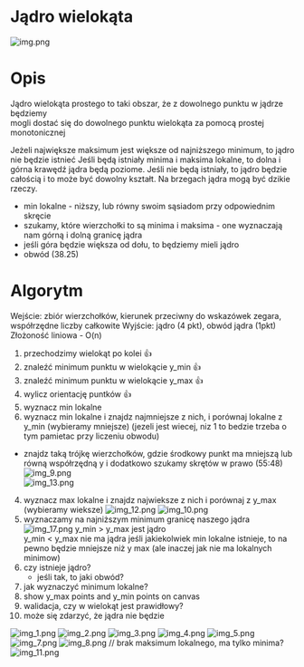 # Jądro wielokąta
![img.png](images/img.png)

# Opis
Jądro wielokąta prostego to taki obszar, że z dowolnego punktu w jądrze będziemy  
mogli dostać się do dowolnego punktu wielokąta za pomocą prostej monotonicznej

Jeżeli największe maksimum jest większe od najniższego minimum, to jądro nie będzie istnieć
Jeśli będą istniały minima i maksima lokalne, to dolna i górna krawędź jądra będą poziome.
Jeśli nie będą istniały, to jądro będzie całością i to może być dowolny kształt.
Na brzegach jądra mogą być dzikie rzeczy.

- min lokalne - niższy, lub równy swoim sąsiadom przy odpowiednim skręcie
- szukamy, które wierzchołki to są minima i maksima - one wyznaczają nam górną i dolną granicę jądra
- jeśli góra będzie większa od dołu, to będziemy mieli jądro
- obwód (38.25)

# Algorytm
Wejście: zbiór wierzchołków, kierunek przeciwny do wskazówek zegara, współrzędne liczby całkowite
Wyjście: jądro (4 pkt), obwód jądra (1pkt)
Złożoność liniowa - O(n)

1) przechodzimy wielokąt po kolei 👍
2) znaleźć minimum punktu w wielokącie  y_min 👍
3) znaleźć minimum punktu w wielokącie y_max 👍
4) wylicz orientację puntków 👍
5) wyznacz min lokalne
6) wyznacz min lokalne i znajdz najmniejsze z nich, i porównaj lokalne z y_min (wybieramy mniejsze)
(jezeli jest wiecej, niz 1 to bedzie trzeba o tym pamietac przy liczeniu obwodu)
- znajdz taką trójkę wierzchołków, gdzie środkowy punkt ma mniejszą lub równą współrzędną y
i dodatkowo szukamy skrętów w prawo (55:48)
![img_9.png](images/img_9.png)  
![img_13.png](images/img_13.png)  
4) wyznacz max lokalne i znajdz najwieksze z nich i porównaj z y_max (wybieramy wieksze)
![img_12.png](images/img_12.png)
![img_10.png](images/img_10.png)
5) wyznaczamy na najniższym minimum granicę naszego jądra
![img_17.png](images/img_17.png)
y_min > y_max jest jądro  
y_min < y_max nie ma jądra
jeśli jakiekolwiek min lokalne istnieje, to na pewno będzie mniejsze niż y max 
(ale inaczej jak nie ma lokalnych minimow)
6) czy istnieje jądro?
      - jeśli tak, to jaki obwód?
7) jak wyznaczyć minimum lokalne?
8) show y_max points and y_min points on canvas
9) walidacja, czy w wielokąt jest prawidłowy?
10) może się zdarzyć, że jądra nie będzie


![img_1.png](images/img_1.png)
![img_2.png](images/img_2.png)
![img_3.png](images/img_3.png)
![img_4.png](images/img_4.png)
![img_5.png](images/img_5.png)
![img_7.png](images/img_7.png)
![img_8.png](images/img_8.png) // brak maksimum lokalnego, ma tylko minima?
![img_11.png](images/img_11.png)
